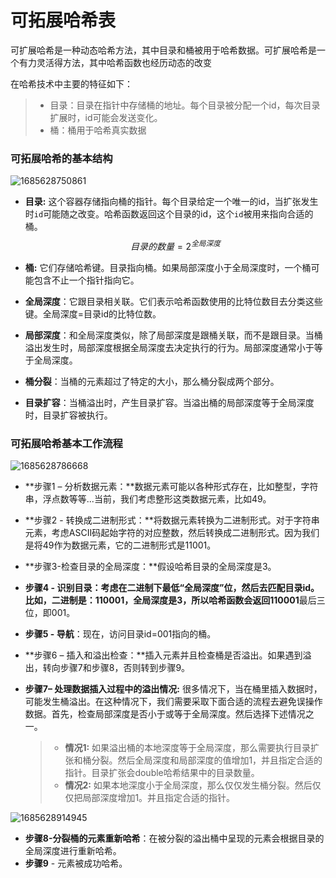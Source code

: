 # 可拓展哈希表

可扩展哈希是一种动态哈希方法，其中目录和桶被用于哈希数据。可扩展哈希是一个有力灵活得方法，其中哈希函数也经历动态的改变

在哈希技术中主要的特征如下：

> - 目录：目录在指针中存储桶的地址。每个目录被分配一个id，每次目录扩展时，id可能会发送变化。
> - 桶：桶用于哈希真实数据

### 可拓展哈希的基本结构

![1685628750861](C:\Users\86136\AppData\Roaming\Typora\typora-user-images\1685628750861.png)

- **目录:** 这个容器存储指向桶的指针。每个目录给定一个唯一的id，当扩张发生时`id`可能随之改变。哈希函数返回这个目录的id，这个`id`被用来指向合适的桶。$$目录的数量 = 2^{全局深度}$$

- **桶:**  它们存储哈希键。目录指向桶。如果局部深度小于全局深度时，一个桶可能包含不止一个指针指向它。

- **全局深度**：它跟目录相关联。它们表示哈希函数使用的比特位数目去分类这些键。全局深度=目录id的比特位数。

- **局部深度**：和全局深度类似，除了局部深度是跟桶关联，而不是跟目录。当桶溢出发生时，局部深度根据全局深度去决定执行的行为。局部深度通常小于等于全局深度。
- **桶分裂**：当桶的元素超过了特定的大小，那么桶分裂成两个部分。
- **目录扩容**：当桶溢出时，产生目录扩容。当溢出桶的局部深度等于全局深度时，目录扩容被执行。

### 可拓展哈希基本工作流程

![1685628786668](C:\Users\86136\AppData\Roaming\Typora\typora-user-images\1685628786668.png)

- **步骤1 – 分析数据元素：**数据元素可能以各种形式存在，比如整型，字符串，浮点数等等...当前，我们考虑整形这类数据元素，比如49。

- **步骤2 - 转换成二进制形式：**将数据元素转换为二进制形式。对于字符串元素，考虑ASCII码起始字符的对应整数，然后转换成二进制形式。因为我们是将49作为数据元素，它的二进制形式是11001。

- **步骤3-检查目录的全局深度：**假设哈希目录的全局深度是3。

- **步骤4 - 识别目录：**考虑在二进制下最低“全局深度”位，然后去匹配目录id。比如，二进制是：110001，全局深度是3，所以哈希函数会返回110**001**最后三位，即001。

- **步骤5 - 导航**：现在，访问目录id=001指向的桶。

- **步骤6 – 插入和溢出检查：**插入元素并且检查桶是否溢出。如果遇到溢出，转向步骤7和步骤8，否则转到步骤9。

- **步骤7– 处理数据插入过程中的溢出情况:**  很多情况下，当在桶里插入数据时，可能发生桶溢出。在这种情况下，我们需要采取下面合适的流程去避免误操作数据。首先，检查局部深度是否小于或等于全局深度。然后选择下述情况之一。

  > - **情况1:** 如果溢出桶的本地深度等于全局深度，那么需要执行目录扩张和桶分裂。然后全局深度和局部深度的值增加1，并且指定合适的指针。目录扩张会double哈希结果中的目录数量。
  > - **情况2:** 如果本地深度小于全局深度，那么仅仅发生桶分裂。然后仅仅把局部深度增加1。并且指定合适的指针。

![1685628914945](C:\Users\86136\Desktop\1685628914945.png)

- **步骤8-分裂桶的元素重新哈希**：在被分裂的溢出桶中呈现的元素会根据目录的全局深度进行重新哈希。
- **步骤9** - 元素被成功哈希。